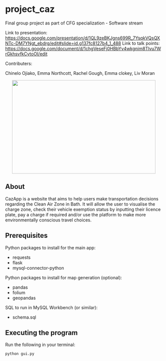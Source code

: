 # project_caz
Final group project as part of CFG specialization - Software stream

Link to presentation: https://docs.google.com/presentation/d/1QL9zeBKJgns699R_7YsqkVQsQXNTc-DM7YNgt_ebdrg/edit#slide=id.g137fc8127b4_1_488
Link to talk points: https://docs.google.com/document/d/1chgVeseFj0HBbYv4wkgnim8Tlvu7WrGkhsvfkCytoOI/edit

Contributers:

Chinelo Ojiako, Emma Northcott, Rachel Gough, Emma clokey, Liv Moran


<p align="center">
  <img width="460" height="300" src="https://user-images.githubusercontent.com/107497987/184506407-f8359b3a-fb03-48fe-b282-7b522743238b.jpg">
</p>

## About
CazApp is a website that aims to help users make transportation decisions regarding the Clean Air Zone in Bath. It will allow the user to visualise the charge zone, check their vehicle exemption status by inputting their licence plate, pay a charge if required and/or use the platform to make more environmentally conscious travel choices.

## Prerequisites
Python packages to install for the main app:
- requests 
- flask
- mysql-connector-python

Python packages to install for map generation (optional): 
- pandas
- folium
- geopandas

SQL to run in MySQL Workbench (or similar): 
- schema.sql

## Executing the program
Run the following in your terminal: 
```commandline
python gui.py 
```
